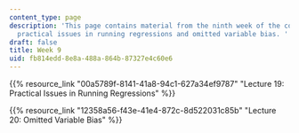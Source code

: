 ```yaml
---
content_type: page
description: 'This page contains material from the ninth week of the course and covers
  practical issues in running regressions and omitted variable bias. '
draft: false
title: Week 9
uid: fb814edd-8e8a-488a-864b-87327e4c60e6
---
```

{{% resource_link "00a5789f-8141-41a8-94c1-627a34ef9787" "Lecture 19: Practical Issues in Running Regressions" %}}

{{% resource_link "12358a56-f43e-41e4-872c-8d522031c85b" "Lecture 20: Omitted Variable Bias" %}}